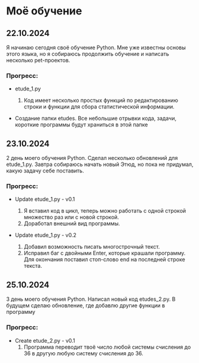 # Моё обучение

## 22.10.2024

Я начинаю сегодня своё обучение Python. Мне уже известны основы этого языка, но я собираюсь продолжить обучение и написать несколько pet-проектов.

### Прогресс: 

- etude_1.py
  1) Код имеет несколько простых функций по редактированию строки и функции для сбора статистической информации.

- Создание папки etudes. Все небольшие отрывки кода, задачи, короткие программы будут храниться в этой папке

## 23.10.2024

2 день моего обучения Python. 
Сделал несколько обновлений для etude_1.py. Завтра собираюсь начать новый Этюд, но пока не придумал, какую задачу себе поставить.

### Прогресс:

- Update etude_1.py - v0.1
  1) Я вставил код в цикл, теперь можно работать с одной строкой множество раз или с новой строкой.
  2) Доработал внешний вид программы.

- Update etude_1.py - v0.2
  1) Добавил возможность писать многострочный текст.
  2) Исправил баг с двойными Enter, которые крашали программу. Для окончания поставил стоп-слово end на последней строке текста.

## 25.10.2024

3 день моего обучения Python.
Написал новый код etudes_2.py. В будущем сделаю обновление, где добавлю другие функции в программу

### Прогресс:

- Create etude_2.py - v0.1
  1) Программа переводит твоё число любой системы счисления до 36 в другую любую систему счисления до 36.
